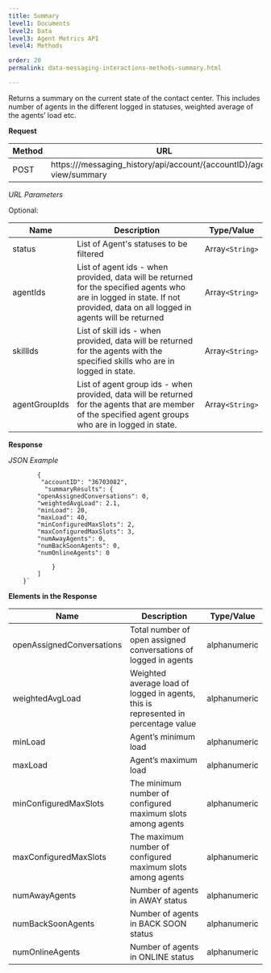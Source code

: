 ```yaml
---
title: Summary
level1: Documents
level2: Data
level3: Agent Metrics API
level4: Methods

order: 20
permalink: data-messaging-interactions-methods-summary.html

---
```


Returns a summary on the current state of the contact center. This includes number of agents in the different logged in statuses, weighted average of the agents’ load etc.

**Request**

| Method   |      URL     |
|----------|-------------|
| POST |  https://<domain>/messaging_history/api/account/{accountID}/agent-view/summary   |

_URL Parameters_

Optional:

| Name   |      Description      |  Type/Value |
|----------|-------------|------|
| status |  List of Agent's statuses to be filtered   | Array`<String>`|
| agentIds |  List of agent ids - when provided, data will be returned for the specified agents who are in logged in state. If not provided, data on all logged in agents will be returned   | Array`<String>`|
| skillIds|  List of skill ids - when provided, data will be returned for the agents with the specified skills who are in logged in state.   | Array`<String>`|
| agentGroupIds|  List of agent group ids - when provided, data will be returned for the agents that are member of the specified agent groups who are in logged in state.   | Array`<String>`|

**Response**

_JSON Example_

		    {
			 "accountID": "36703082",
			  "summaryResults": {
		    "openAssignedConversations": 0,
		    "weightedAvgLoad": 2.1,
		    "minLoad": 20,
		    "maxLoad": 40,
		    "minConfiguredMaxSlots": 2,
		    "maxConfiguredMaxSlots": 3,
		    "numAwayAgents": 0,
		    "numBackSoonAgents": 0,
		    "numOnlineAgents": 0

				}
			]
		}`

  
**Elements in the Response**

| Name   |      Description      |  Type/Value |
|----------|-------------|------|
| openAssignedConversations|  Total number of open assigned conversations of logged in agents    | alphanumeric |
| weightedAvgLoad |  Weighted average load of logged in agents, this is represented in percentage value  | alphanumeric |
| minLoad|  Agent’s minimum load    | alphanumeric |
| maxLoad|  Agent’s maximum load    | alphanumeric |
| minConfiguredMaxSlots |  The minimum number of configured maximum slots among agents   | alphanumeric |
| maxConfiguredMaxSlots|  The maximum number of configured maximum slots among agents   | alphanumeric |
| numAwayAgents |  Number of agents in AWAY status    | alphanumeric |
| numBackSoonAgents|  Number of agents in BACK SOON status   | alphanumeric |
| numOnlineAgents|  Number of agents in ONLINE status   | alphanumeric |
 

